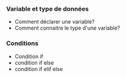 ### Variable et type de données
- Comment déclarer une variable?
- Comment connaitre le type d'une variable?

### Conditions
- Condition if 
- condition if else
- condition if elif else
